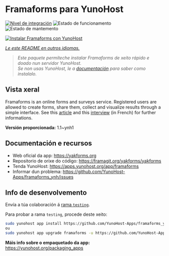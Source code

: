 <!--
NOTA: Este README foi creado automáticamente por <https://github.com/YunoHost/apps/tree/master/tools/readme_generator>
NON debe editarse manualmente.
-->

# Framaforms para YunoHost

[![Nivel de integración](https://dash.yunohost.org/integration/framaforms.svg)](https://dash.yunohost.org/appci/app/framaforms) ![Estado de funcionamento](https://ci-apps.yunohost.org/ci/badges/framaforms.status.svg) ![Estado de mantemento](https://ci-apps.yunohost.org/ci/badges/framaforms.maintain.svg)

[![Instalar Framaforms con YunoHost](https://install-app.yunohost.org/install-with-yunohost.svg)](https://install-app.yunohost.org/?app=framaforms)

*[Le este README en outros idiomas.](./ALL_README.md)*

> *Este paquete permíteche instalar Framaforms de xeito rápido e doado nun servidor YunoHost.*  
> *Se non usas YunoHost, le a [documentación](https://yunohost.org/install) para saber como instalalo.*

## Vista xeral

Framaforms is an online forms and surveys service. Registered users are allowed to create forms, share them, collect and visualize results through a simple interface.
See this [article](https://framablog.org/2016/10/05/framaforms-noffrez-plus-les-reponses-que-vous-collectez-a-google/) and this [interview](https://framablog.org/2016/10/05/en-savoir-un-peu-plus-sur-le-projet-framaforms/) (in French) for further informations.


**Versión proporcionada:** 1.1~ynh1
## Documentación e recursos

- Web oficial da app: <https://yakforms.org>
- Repositorio de orixe do código: <https://framagit.org/yakforms/yakforms>
- Tenda YunoHost: <https://apps.yunohost.org/app/framaforms>
- Informar dun problema: <https://github.com/YunoHost-Apps/framaforms_ynh/issues>

## Info de desenvolvemento

Envía a túa colaboración á [rama `testing`](https://github.com/YunoHost-Apps/framaforms_ynh/tree/testing).

Para probar a rama `testing`, procede deste xeito:

```bash
sudo yunohost app install https://github.com/YunoHost-Apps/framaforms_ynh/tree/testing --debug
ou
sudo yunohost app upgrade framaforms -u https://github.com/YunoHost-Apps/framaforms_ynh/tree/testing --debug
```

**Máis info sobre o empaquetado da app:** <https://yunohost.org/packaging_apps>

